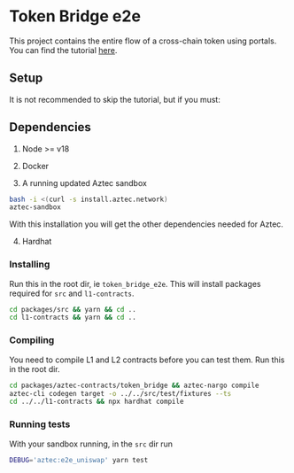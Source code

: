 # Token Bridge e2e

This project contains the entire flow of a cross-chain token using portals. You can find the tutorial [here](https://docs.aztec.network/dev_docs/tutorials/token_portal/main).

## Setup

It is not recommended to skip the tutorial, but if you must:

## Dependencies
1. Node >= v18

2. Docker

3. A running updated Aztec sandbox

```bash
bash -i <(curl -s install.aztec.network) 
aztec-sandbox
```

With this installation you will get the other dependencies needed for Aztec.

4. Hardhat

### Installing

Run this in the root dir, ie `token_bridge_e2e`. This will install packages required for `src` and `l1-contracts`.

```bash
cd packages/src && yarn && cd ..
cd l1-contracts && yarn && cd ..
```
### Compiling

You need to compile L1 and L2 contracts before you can test them. Run this in the root dir.

```bash
cd packages/aztec-contracts/token_bridge && aztec-nargo compile
aztec-cli codegen target -o ../../src/test/fixtures --ts
cd ../../l1-contracts && npx hardhat compile
```

### Running tests
With your sandbox running, in the `src` dir run

```bash
DEBUG='aztec:e2e_uniswap' yarn test
```
